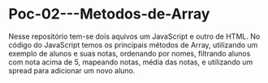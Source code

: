 # Poc-02---Metodos-de-Array
Nesse repositório tem-se dois aquivos um JavaScript e outro de HTML. No código do JavaScript temos os principais métodos de Array, utilizando um exemplo de alunos e suas notas, ordenando por nomes, filtrando alunos com nota acima de 5, mapeando notas, média das notas, e utilizando um spread para adicionar um novo aluno.
